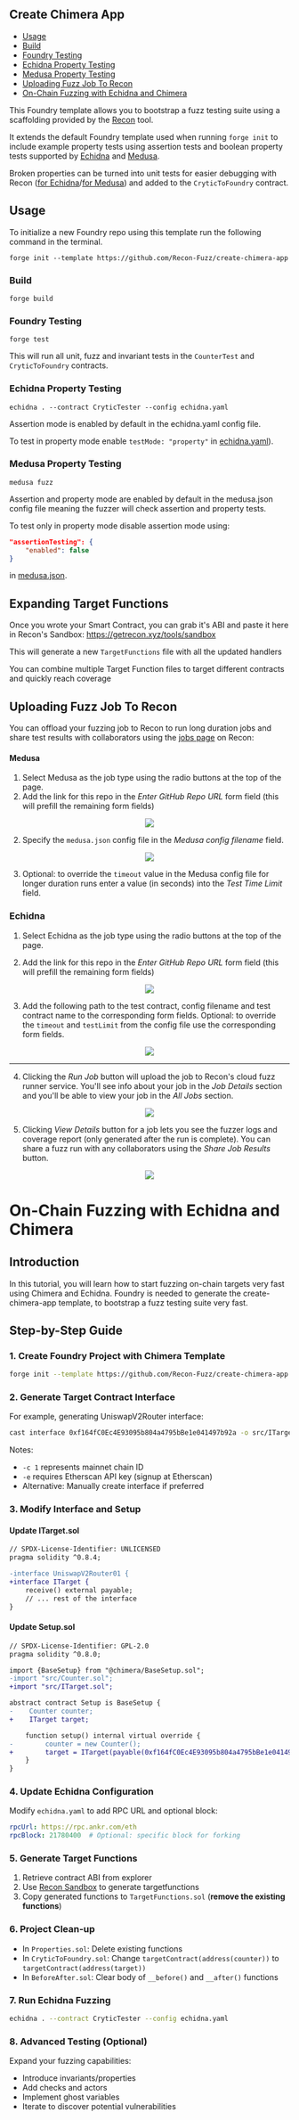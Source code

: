 ## Create Chimera App


- [Usage](#usage)
- [Build](#build)
- [Foundry Testing](#foundry-testing)
- [Echidna Property Testing](#echidna-property-testing)
- [Medusa Property Testing](#medusa-property-testing)
- [Uploading Fuzz Job To Recon](#uploading-fuzz-job-to-recon)
- [On-Chain Fuzzing with Echidna and Chimera](#on-chain-fuzzing-with-echidna-and-chimera)


This Foundry template allows you to bootstrap a fuzz testing suite using a scaffolding provided by the [Recon](https://getrecon.xyz/tools/sandbox) tool.

It extends the default Foundry template used when running `forge init` to include example property tests using assertion tests and boolean property tests supported by [Echidna](https://github.com/crytic/echidna) and [Medusa](https://github.com/crytic/medusa).

Broken properties can be turned into unit tests for easier debugging with Recon ([for Echidna](https://getrecon.xyz/tools/echidna)/[for Medusa](https://getrecon.xyz/tools/medusa)) and added to the `CryticToFoundry` contract.

## Usage
To initialize a new Foundry repo using this template run the following command in the terminal.

```shell
forge init --template https://github.com/Recon-Fuzz/create-chimera-app
```

### Build

```shell
forge build
```

### Foundry Testing

```shell
forge test
```

This will run all unit, fuzz and invariant tests in the `CounterTest` and `CryticToFoundry` contracts.

### Echidna Property Testing

```shell
echidna . --contract CryticTester --config echidna.yaml
```
Assertion mode is enabled by default in the echidna.yaml config file.

To test in property mode enable `testMode: "property"` in [echidna.yaml](https://github.com/Recon-Fuzz/create-chimera-app/blob/main/echidna.yaml)).

### Medusa Property Testing

```shell
medusa fuzz
```
Assertion and property mode are enabled by default in the medusa.json config file meaning the fuzzer will check assertion and property tests. 

To test only in property mode disable assertion mode using:

```json
"assertionTesting": {
    "enabled": false
}  
```

in [medusa.json](https://github.com/Recon-Fuzz/create-chimera-app/blob/main/medusa.json).

## Expanding Target Functions

Once you wrote your Smart Contract, you can grab it's ABI and paste it here in Recon's Sandbox: https://getrecon.xyz/tools/sandbox

This will generate a new `TargetFunctions` file with all the updated handlers

You can combine multiple Target Function files to target different contracts and quickly reach coverage

## Uploading Fuzz Job To Recon

You can offload your fuzzing job to Recon to run long duration jobs and share test results with collaborators using the [jobs page](https://getrecon.xyz/dashboard/jobs) on Recon:

#### Medusa
1. Select Medusa as the job type using the radio buttons at the top of the page.
2. Add the link for this repo in the *Enter GitHub Repo URL* form field (this will prefill the remaining form fields)
<div align="center">
    <img src="https://github.com/Recon-Fuzz/create-chimera-app/assets/94120714/9f9038f6-5f9f-4b0a-bdc0-ba6aedaaaded">
</div>    

2. Specify the `medusa.json` config file in the *Medusa config filename* field.
<div align="center">
  <img src="https://github.com/Recon-Fuzz/create-chimera-app/assets/94120714/5c2a2763-eff9-4ddf-aa1d-4835f93fc0f4">
</div>

3. Optional: to override the `timeout` value in the Medusa config file for longer duration runs enter a value (in seconds) into the *Test Time Limit* field.

### Echidna
1. Select Echidna as the job type using the radio buttons at the top of the page.
   
2. Add the link for this repo in the *Enter GitHub Repo URL* form field (this will prefill the remaining form fields)
<div align="center">
    <img src="https://github.com/Recon-Fuzz/create-chimera-app/assets/94120714/3f9a0dec-60e1-4be7-86bf-fa5d1945c228">
</div>    

3. Add the following path to the test contract, config filename and test contract name to the corresponding form fields. Optional: to override the `timeout` and `testLimit` from the config file use the corresponding form fields.
<div align="center">
    <img src="https://github.com/Recon-Fuzz/create-chimera-app/assets/94120714/6f16e1ce-d753-4390-be3f-a60b40796a25">
</div> 

***

4. Clicking the *Run Job* button will upload the job to Recon's cloud fuzz runner service. You'll see info about your job in the *Job Details* section and you'll be able to view your job in the *All Jobs* section.
<div align="center">
    <img src="https://github.com/Recon-Fuzz/create-chimera-app/assets/94120714/af3420bb-1dab-4be1-bcec-de429a729afe">
</div> 


5. Clicking *View Details* button for a job lets you see the fuzzer logs and coverage report (only generated after the run is complete). You can share a fuzz run with any collaborators using the *Share Job Results* button.
<div align="center">
    <img src="https://github.com/Recon-Fuzz/create-chimera-app/assets/94120714/dd49627a-5875-4ed2-a59c-c02976a4562a">
</div>

# On-Chain Fuzzing with Echidna and Chimera

## Introduction

In this tutorial, you will learn how to start fuzzing on-chain targets very fast using Chimera and Echidna. Foundry is needed to generate the create-chimera-app template, to bootstrap a fuzz testing suite very fast.

## Step-by-Step Guide

### 1. Create Foundry Project with Chimera Template
```bash
forge init --template https://github.com/Recon-Fuzz/create-chimera-app onchain_fuzz
```

### 2. Generate Target Contract Interface
For example, generating UniswapV2Router interface:
```bash
cast interface 0xf164fC0Ec4E93095b804a4795bBe1e041497b92a -o src/ITarget.sol -c 1 -e {ETHERSCAN_API_KEY}
```
Notes:
- `-c 1` represents mainnet chain ID
- `-e` requires Etherscan API key (signup at Etherscan)
- Alternative: Manually create interface if preferred

### 3. Modify Interface and Setup
#### Update ITarget.sol
```diff
// SPDX-License-Identifier: UNLICENSED
pragma solidity ^0.8.4;

-interface UniswapV2Router01 {
+interface ITarget {
    receive() external payable;
    // ... rest of the interface
}
```

#### Update Setup.sol
```diff
// SPDX-License-Identifier: GPL-2.0
pragma solidity ^0.8.0;

import {BaseSetup} from "@chimera/BaseSetup.sol";
-import "src/Counter.sol";
+import "src/ITarget.sol";

abstract contract Setup is BaseSetup {
-    Counter counter;
+    ITarget target;

    function setup() internal virtual override {
-        counter = new Counter();
+        target = ITarget(payable(0xf164fC0Ec4E93095b804a4795bBe1e041497b92a));
    }
}
```

### 4. Update Echidna Configuration
Modify `echidna.yaml` to add RPC URL and optional block:
```yaml
rpcUrl: https://rpc.ankr.com/eth
rpcBlock: 21780400  # Optional: specific block for forking
```

### 5. Generate Target Functions
1. Retrieve contract ABI from explorer
2. Use [Recon Sandbox](https://getrecon.xyz/tools/sandbox) to generate targetfunctions
3. Copy generated functions to `TargetFunctions.sol` (**remove the existing functions**)

### 6. Project Clean-up
- In `Properties.sol`: Delete existing functions
- In `CryticToFoundry.sol`: Change `targetContract(address(counter))` to `targetContract(address(target))`
- In `BeforeAfter.sol`: Clear body of `__before()` and `__after()` functions

### 7. Run Echidna Fuzzing
```bash
echidna . --contract CryticTester --config echidna.yaml
```

### 8. Advanced Testing (Optional)
Expand your fuzzing capabilities:
- Introduce invariants/properties
- Add checks and actors
- Implement ghost variables
- Iterate to discover potential vulnerabilities
